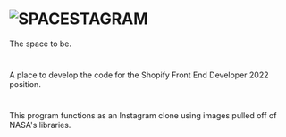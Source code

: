 # ![SPACESTAGRAM](https://user-images.githubusercontent.com/33578533/168323583-e74f50ba-b163-45a6-9123-008620975218.png)

The space to be.
#
A place to develop the code for the Shopify Front End Developer 2022 position.

#

This program functions as an Instagram clone using images pulled off of NASA's libraries.
